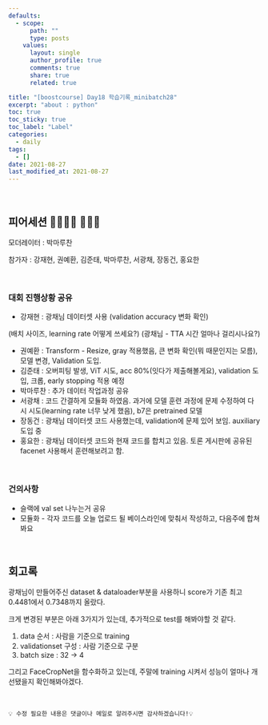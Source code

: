 ```yaml
---
defaults:
  - scope:
      path: ""
      type: posts
    values:
      layout: single
      author_profile: true
      comments: true
      share: true
      related: true

title: "[boostcourse] Day18 학습기록_minibatch28"
excerpt: "about : python"
toc: true
toc_sticky: true
toc_label: "Label"
categories:
  - daily
tags:
  - []
date: 2021-08-27
last_modified_at: 2021-08-27
---
```


<br>

## 피어세션 👨‍👨‍👦‍👦 👨‍👨‍👦

모더레이터 : 박마루찬

참가자 : 강재현, 권예환, 김준태, 박마루찬, 서광채, 장동건, 홍요한


<br>

### 대회 진행상황 공유

- 강재현 : 광채님 데이터셋 사용 (validation accuracy 변화 확인)

(배치 사이즈, learning rate 어떻게 쓰세요?) (광채님 - TTA 시간 얼마나 걸리시나요?)

- 권예환 : Transform - Resize, gray 적용했음, 큰 변화 확인(뭐 때문인지는 모름), 모델 변경, Validation 도입.
- 김준태 : 오버피팅 발생, ViT 시도, acc 80%(잇다가 제출해볼게요), validation 도입, 크롭, early stopping 적용 예정
- 박마루찬 :  추가 데이터 작업과정 공유
- 서광채 : 코드 간결하게 모듈화 하였음. 과거에 모델 훈련 과정에 문제 수정하여 다시 시도(learning rate 너무 낮게 했음), b7은 pretrained 모델
- 장동건 : 광채님 데이터셋 코드 사용했는데, validation에 문제 있어 보임. auxiliary 도입 중
- 홍요한 : 광채님 데이터셋 코드와 현재 코드를 합치고 있음. 토론 게시판에 공유된 facenet 사용해서 훈련해보려고 함.

<br>

### 건의사항

- 슬랙에 val set 나누는거 공유
- 모듈화 - 각자 코드를 오늘 업로드 될 베이스라인에 맞춰서 작성하고, 다음주에 합쳐봐요

<br>

## 회고록

광채님이 만들어주신 dataset & dataloader부분을 사용하니 score가 기존 최고 0.4481에서 0.7348까지 올랐다. 

크게 변경된 부분은 아래 3가지가 있는데, 추가적으로 test를 해봐야할 것 같다.

1. data 순서 : 사람을 기준으로 training
2. validationset 구성 : 사람 기준으로 구분
3. batch size : 32 -> 4

그리고 FaceCropNet을 함수화하고 있는데, 주말에 training 시켜서 성능이 얼마나 개선됐을지 확인해봐야겠다.

<br>

```
💡 수정 필요한 내용은 댓글이나 메일로 알려주시면 감사하겠습니다!💡 
```
